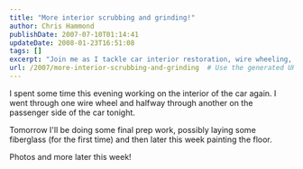 ```yaml
---
title: "More interior scrubbing and grinding!"
author: Chris Hammond
publishDate: 2007-07-10T01:14:41
updateDate: 2008-01-23T16:51:08
tags: []
excerpt: "Join me as I tackle car interior restoration, wire wheeling, fiberglass work, and painting. Stay tuned for photos and updates on this exciting project!"
url: /2007/more-interior-scrubbing-and-grinding  # Use the generated URL with year
---
```

<p>I spent some time this evening working on the interior of the car again. I went through one wire wheel and halfway through another on the passenger side of the car tonight.</p> <p>Tomorrow I'll be doing some final prep work, possibly laying some fiberglass (for the first time) and then later this week painting the floor.</p> <p>Photos and more later this week!</p>


